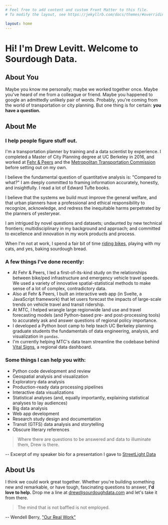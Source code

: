 ```yaml
---
# Feel free to add content and custom Front Matter to this file.
# To modify the layout, see https://jekyllrb.com/docs/themes/#overriding-theme-defaults

layout: home
---
```


# Hi! I'm Drew Levitt. Welcome to Sourdough Data.

## About You

Maybe you know me personally; maybe we worked together once. Maybe you've heard of me from a colleague or friend. Maybe you happened to google an admittedly unlikely pair of words. Probably, you're coming from the world of transportation or city planning. But one thing is for certain: **you have a question.**

## About Me

### I help people figure stuff out.

I'm a transportation planner by training and a data scientist by experience. I completed a Master of City Planning degree at UC Berkeley in 2016, and worked at [Fehr & Peers](https://www.fehrandpeers.com/) and the [Metropolitan Transportation Commission](https://mtc.ca.gov/) before setting out on my own.

I believe the fundamental question of quantitative analysis is: "Compared to what?" I am deeply committed to framing information accurately, honestly, and insightfully. I read a lot of Edward Tufte books.

I believe that the systems we build must improve the general welfare, and that urban planners have a professional and ethical responsibility to recognize, acknowledge, and redress the inequitable harms perpetrated by the planners of yesteryear.

I am intrigued by novel questions and datasets; undaunted by new technical frontiers; multidisciplinary in my background and approach; and committed to excellence and innovation in my work products and process.

When I'm not at work, I spend a fair bit of time [riding bikes](https://www.sfrandonneurs.org/), playing with my cats, and yes, baking sourdough bread.

### A few things I've done recently:

* At Fehr & Peers, I led a first-of-its-kind study on the relationships between bike/ped infrastructure and emergency vehicle travel speeds. We used a variety of innovative spatial-statistical methods to make sense of a lot of complex, contradictory data.
* Also at Fehr & Peers, I built an interactive web app (in Svelte, a JavaScript framework) that let users forecast the impacts of large-scale trends on vehicle travel and transit ridership.
* At MTC, I helped wrangle large regionwide land use and travel forecasting models (and Python-based pre- and post-processing tools) to accurately ask and answer questions of regional policy importance.
* I developed a Python boot camp to help teach UC Berkeley planning graduate students the fundamentals of data engineering, analysis, and visualization in `pandas`.
* I'm currently helping MTC's data team streamline the codebase behind [Vital Signs](https://vitalsigns.mtc.ca.gov/), a regional data dashboard.

### Some things I can help you with:

* Python code development and review
* Geospatial analysis and visualization
* Exploratory data analysis
* Production-ready data processing pipelines
* Interactive data visualizations
* Statistical analyses (and, equally importantly, explaining statistical analyses to lay audiences)
* Big data analysis
* Web app development
* Research study design and documentation
* Transit (GTFS) data analysis and storytelling
* Obscure literary references

>Where there are questions to be answered and data to illuminate them, Drew is there.

-- Excerpt of my speaker bio for a presentation I gave to [StreetLight Data](https://www.streetlightdata.com/)

## About Us

I think we could work great together. Whether you're building something new and remarkable, or have tough, fascinating questions to answer, **I'd love to help.** Drop me a line at [drew@sourdoughdata.com](mailto:drew@sourdoughdata.com) and let's take it from there.

>The mind that is not baffled is not employed.

-- Wendell Berry, ["Our Real Work"](https://grateful.org/resource/our-real-work-poem-wendell-berry/)

